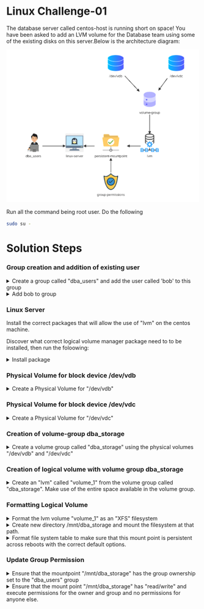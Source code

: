 # Linux Challenge-01


The database server called centos-host is running short on space! You have been asked to add an LVM volume for the Database team using some of the existing disks on this server.Below is the 
architecture diagram:

<img src="./linux-challenge-01.png" alt="">

Run all the command being root user. Do the following

```bash
sudo su -
```

#  Solution Steps

### Group creation and addition of existing user 

<details>
<summary>Create a group called "dba_users" and add the user called 'bob' to this group</summary>

```bash
groupadd dba_users
```
</details>

<details>
<summary>Add bob to group</summary>

```bash
usermod -G dba_users bob
```
</details>

### Linux Server

Install the correct packages that will allow the use of "lvm" on the centos machine.

Discover what correct logical volume manager package need to to be installed, then run the foloowing:

<details>
<summary>Install package</summary>

```bash
yum install -y lvm2
```
</details>

### Physical Volume for block device /dev/vdb

<details>
<summary>Create a Physical Volume for "/dev/vdb"</summary>

```bash
pvcreate /dev/vdb
```
</details>

### Physical Volume for block device /dev/vdc

<details>
<summary>Create a Physical Volume for "/dev/vdc"</summary>

```bash
pvcreate /dev/vdc
```
</details>

### Creation of volume-group dba_storage

<details>
<summary>Create a volume group called "dba_storage" using the physical volumes "/dev/vdb" and "/dev/vdc"</summary>

```bash
vgcreate dba_storage /dev/vdb /dev/vdc
```
</details>

### Creation of logical volume with volume group dba_storage

<details>
<summary>Create an "lvm" called "volume_1" from the volume group called "dba_storage". Make use of the entire space available in the volume group.</summary>

```bash
lvcreate -l +100%FREE -n volume_1 dba_storage
```
</details>

### Formatting Logical Volume 

<details>
<summary>Format the lvm volume "volume_1" as an "XFS" filesystem</summary>

```bash
mkfs.xfs /dev/mapper/dba_storage-volume_1
```
</details>

<details>
<summary>Create new directory /mnt/dba_storage and mount the filesystem at that path.</summary>

```bash
mkdir -p /mnt/dba_storage
mount /dev/mapper/dba_storage-volume_1 /mnt/dba_storage
```
</details>

<details>
<summary>Format file system table to make sure that this mount point is persistent across reboots with the correct default options.</summary>

```bash
vi /etc/fstab
```
Add the following line within the fstab and save it.

```
/dev/mapper/dba_storage-volume_1 /mnt/dba_storage xfs defaults 0 0
```
</details>

### Update Group Permission

<details>
<summary>Ensure that the mountpoint "/mnt/dba_storage" has the group ownership set to the "dba_users" group</summary>

```bash
chown :dba_users /mnt/dba_storage
```
</details>

<details>
<summary>Ensure that the mount point "/mnt/dba_storage" has "read/write" and execute permissions for the owner and group and no permissions for anyone else.</summary>

```bash
chmod 770 /mnt/dba_storage
```
</details>
